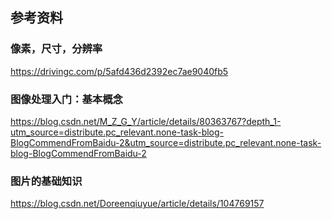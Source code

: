 

## 参考资料

### 像素，尺寸，分辨率

https://drivingc.com/p/5afd436d2392ec7ae9040fb5

### 图像处理入门：基本概念

https://blog.csdn.net/M_Z_G_Y/article/details/80363767?depth_1-utm_source=distribute.pc_relevant.none-task-blog-BlogCommendFromBaidu-2&utm_source=distribute.pc_relevant.none-task-blog-BlogCommendFromBaidu-2

### 图片的基础知识

https://blog.csdn.net/Doreenqiuyue/article/details/104769157
